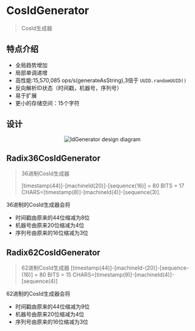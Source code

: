 # CosIdGenerator
> CosId生成器

## 特点介绍

- 全局趋势增加
- 局部单调递增
- 高性能:15,570,085 ops/s(generateAsString),3倍于 ```UUID.randomUUID()```
- 反向解析ID状态（时间戳，机器号，序列号）
- 易于扩展
- 更小的存储空间：15个字符

## 设计
<p align="center">
  <img :src="$withBase('/assets/design/CosIdGenerator.png')" alt="IdGenerator design diagram"/>
</p>

## Radix36CosIdGenerator
>36进制CosId生成器
> 
>[timestamp(44)]-[machineId(20)]-[sequence(16)] = 80 BITS = 17 CHARS=[timestamp(8)]-[machineId(4)]-[sequence(3)].

36进制的CosId生成器会将
- 时间戳由原来的44位缩减为8位
- 机器号由原来20位缩减为4位
- 序列号由原来的16位缩减为3位

## Radix62CosIdGenerator
> 62进制CosId生成器
> [timestamp(44)]-[machineId-(20)]-[sequence-(16)] = 80 BITS = 15 CHARS=[timestamp(9)]-[machineId(4)]-[sequence(4)]

62进制的CosId生成器会将
- 时间戳由原来的44位缩减为9位
- 机器号由原来20位缩减为4位
- 序列号由原来的16位缩减为3位
